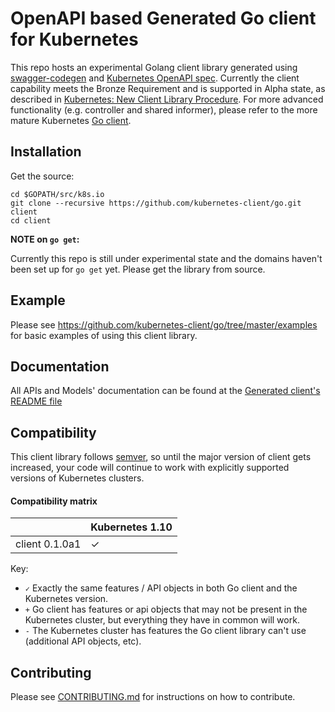 # OpenAPI based Generated Go client for Kubernetes

This repo hosts an experimental Golang client library generated using [swagger-codegen](https://github.com/swagger-api/swagger-codegen) and [Kubernetes OpenAPI spec](https://github.com/kubernetes/kubernetes/tree/master/api/openapi-spec). Currently the client capability meets the Bronze Requirement and is supported in Alpha state, as described in [Kubernetes: New Client Library Procedure](https://github.com/kubernetes/community/blob/master/contributors/design-proposals/api-machinery/csi-new-client-library-procedure.md). For more advanced functionality (e.g. controller and shared informer), please refer to the more mature Kubernetes [Go client](https://github.com/kubernetes/client-go).

## Installation

Get the source:

```
cd $GOPATH/src/k8s.io
git clone --recursive https://github.com/kubernetes-client/go.git client
cd client
```

**NOTE on `go get`:**

Currently this repo is still under experimental state and the domains haven't been set up for `go get` yet. Please get the library from source.

## Example

Please see https://github.com/kubernetes-client/go/tree/master/examples for
basic examples of using this client library.

## Documentation

All APIs and Models' documentation can be found at the [Generated client's README file](kubernetes/README.md)

## Compatibility

This client library follows [semver](http://semver.org/), so until the major version of
client gets increased, your code will continue to work with explicitly
supported versions of Kubernetes clusters.

#### Compatibility matrix

|                  | Kubernetes 1.10 |
|------------------|-----------------|
| client 0.1.0a1   | ✓               |

Key:

* `✓` Exactly the same features / API objects in both Go client and the Kubernetes
  version.
* `+` Go client has features or api objects that may not be present in the
  Kubernetes cluster, but everything they have in common will work.
* `-` The Kubernetes cluster has features the Go client library can't use
  (additional API objects, etc).

## Contributing

Please see [CONTRIBUTING.md](CONTRIBUTING.md) for instructions on how to contribute.
